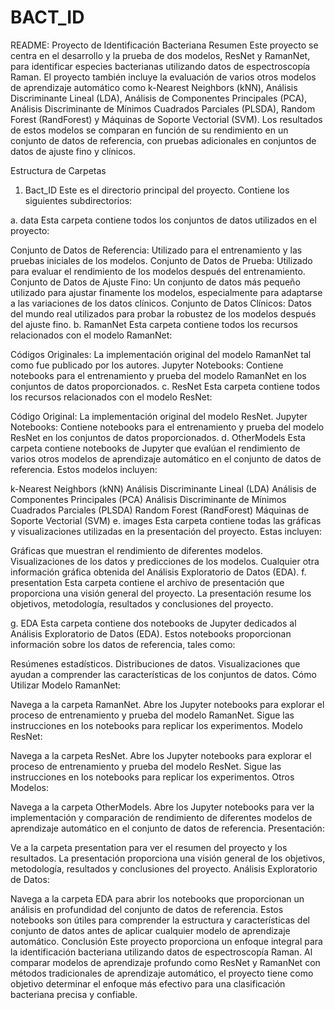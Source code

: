 # BACT_ID
README: Proyecto de Identificación Bacteriana
Resumen
Este proyecto se centra en el desarrollo y la prueba de dos modelos, ResNet y RamanNet, para identificar especies bacterianas utilizando datos de espectroscopía Raman. El proyecto también incluye la evaluación de varios otros modelos de aprendizaje automático como k-Nearest Neighbors (kNN), Análisis Discriminante Lineal (LDA), Análisis de Componentes Principales (PCA), Análisis Discriminante de Mínimos Cuadrados Parciales (PLSDA), Random Forest (RandForest) y Máquinas de Soporte Vectorial (SVM). Los resultados de estos modelos se comparan en función de su rendimiento en un conjunto de datos de referencia, con pruebas adicionales en conjuntos de datos de ajuste fino y clínicos.

Estructura de Carpetas
1. Bact_ID
Este es el directorio principal del proyecto. Contiene los siguientes subdirectorios:

a. data
Esta carpeta contiene todos los conjuntos de datos utilizados en el proyecto:

Conjunto de Datos de Referencia: Utilizado para el entrenamiento y las pruebas iniciales de los modelos.
Conjunto de Datos de Prueba: Utilizado para evaluar el rendimiento de los modelos después del entrenamiento.
Conjunto de Datos de Ajuste Fino: Un conjunto de datos más pequeño utilizado para ajustar finamente los modelos, especialmente para adaptarse a las variaciones de los datos clínicos.
Conjunto de Datos Clínicos: Datos del mundo real utilizados para probar la robustez de los modelos después del ajuste fino.
b. RamanNet
Esta carpeta contiene todos los recursos relacionados con el modelo RamanNet:

Códigos Originales: La implementación original del modelo RamanNet tal como fue publicado por los autores.
Jupyter Notebooks: Contiene notebooks para el entrenamiento y prueba del modelo RamanNet en los conjuntos de datos proporcionados.
c. ResNet
Esta carpeta contiene todos los recursos relacionados con el modelo ResNet:

Código Original: La implementación original del modelo ResNet.
Jupyter Notebooks: Contiene notebooks para el entrenamiento y prueba del modelo ResNet en los conjuntos de datos proporcionados.
d. OtherModels
Esta carpeta contiene notebooks de Jupyter que evalúan el rendimiento de varios otros modelos de aprendizaje automático en el conjunto de datos de referencia. Estos modelos incluyen:

k-Nearest Neighbors (kNN)
Análisis Discriminante Lineal (LDA)
Análisis de Componentes Principales (PCA)
Análisis Discriminante de Mínimos Cuadrados Parciales (PLSDA)
Random Forest (RandForest)
Máquinas de Soporte Vectorial (SVM)
e. images
Esta carpeta contiene todas las gráficas y visualizaciones utilizadas en la presentación del proyecto. Estas incluyen:

Gráficas que muestran el rendimiento de diferentes modelos.
Visualizaciones de los datos y predicciones de los modelos.
Cualquier otra información gráfica obtenida del Análisis Exploratorio de Datos (EDA).
f. presentation
Esta carpeta contiene el archivo de presentación que proporciona una visión general del proyecto. La presentación resume los objetivos, metodología, resultados y conclusiones del proyecto.

g. EDA
Esta carpeta contiene dos notebooks de Jupyter dedicados al Análisis Exploratorio de Datos (EDA). Estos notebooks proporcionan información sobre los datos de referencia, tales como:

Resúmenes estadísticos.
Distribuciones de datos.
Visualizaciones que ayudan a comprender las características de los conjuntos de datos.
Cómo Utilizar
Modelo RamanNet:

Navega a la carpeta RamanNet.
Abre los Jupyter notebooks para explorar el proceso de entrenamiento y prueba del modelo RamanNet.
Sigue las instrucciones en los notebooks para replicar los experimentos.
Modelo ResNet:

Navega a la carpeta ResNet.
Abre los Jupyter notebooks para explorar el proceso de entrenamiento y prueba del modelo ResNet.
Sigue las instrucciones en los notebooks para replicar los experimentos.
Otros Modelos:

Navega a la carpeta OtherModels.
Abre los Jupyter notebooks para ver la implementación y comparación de rendimiento de diferentes modelos de aprendizaje automático en el conjunto de datos de referencia.
Presentación:

Ve a la carpeta presentation para ver el resumen del proyecto y los resultados.
La presentación proporciona una visión general de los objetivos, metodología, resultados y conclusiones del proyecto.
Análisis Exploratorio de Datos:

Navega a la carpeta EDA para abrir los notebooks que proporcionan un análisis en profundidad del conjunto de datos de referencia.
Estos notebooks son útiles para comprender la estructura y características del conjunto de datos antes de aplicar cualquier modelo de aprendizaje automático.
Conclusión
Este proyecto proporciona un enfoque integral para la identificación bacteriana utilizando datos de espectroscopía Raman. Al comparar modelos de aprendizaje profundo como ResNet y RamanNet con métodos tradicionales de aprendizaje automático, el proyecto tiene como objetivo determinar el enfoque más efectivo para una clasificación bacteriana precisa y confiable.
